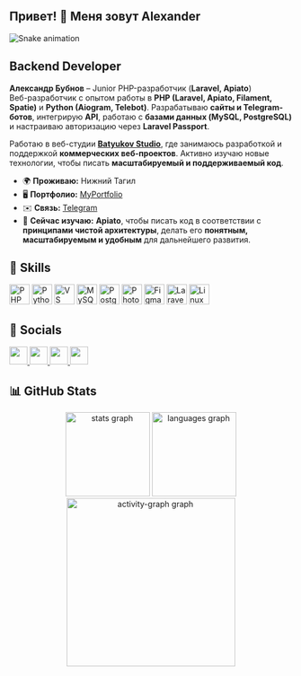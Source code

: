 ## **Привет!** 👋 Меня зовут **Alexander**

<img src="https://raw.githubusercontent.com/bubnov-alexander/bubnov-alexander/output/snake.svg" alt="Snake animation" />

## Backend Developer

**Александр Бубнов** – Junior PHP-разработчик (**Laravel, Apiato**)  
Веб-разработчик с опытом работы в **PHP (Laravel, Apiato, Filament, Spatie)** и **Python (Aiogram, Telebot)**. Разрабатываю **сайты и Telegram-ботов**, интегрирую **API**, работаю с **базами данных (MySQL, PostgreSQL)** и настраиваю авторизацию через **Laravel Passport**.

Работаю в веб-студии **[Batyukov Studio](https://batyukov.studio/)**, где занимаюсь разработкой и поддержкой **коммерческих веб-проектов**. Активно изучаю новые технологии, чтобы писать **масштабируемый и поддерживаемый код**.

- 🌍 **Проживаю:** Нижний Тагил
- 🖥️ **Портфолио:** [MyPortfolio](http://kinoki.vercel.app/)
- ✉️ **Связь:** [Telegram](https://t.me/kikoki445)
- 🧠 **Сейчас изучаю:** **Apiato**, чтобы писать код в соответствии с **принципами чистой архитектуры**, делать его **понятным, масштабируемым и удобным** для дальнейшего развития.

## 🔧 Skills

<p align="left"> <a href="https://www.php.net/" target="_blank" rel="noreferrer"><img src="https://raw.githubusercontent.com/danielcranney/readme-generator/main/public/icons/skills/php-colored.svg" width="36" height="36" alt="PHP" /></a> <a href="https://www.python.org/" target="_blank" rel="noreferrer"><img src="https://raw.githubusercontent.com/danielcranney/readme-generator/main/public/icons/skills/python-colored.svg" width="36" height="36" alt="Python" /></a> <a href="https://code.visualstudio.com/" target="_blank" rel="noreferrer"><img src="https://raw.githubusercontent.com/danielcranney/readme-generator/main/public/icons/skills/visualstudiocode.svg" width="36" height="36" alt="VS Code" /></a> <a href="https://www.mysql.com/" target="_blank" rel="noreferrer"><img src="https://raw.githubusercontent.com/danielcranney/readme-generator/main/public/icons/skills/mysql-colored.svg" width="36" height="36" alt="MySQL" /></a> <a href="https://www.postgresql.org/" target="_blank" rel="noreferrer"><img src="https://raw.githubusercontent.com/danielcranney/readme-generator/main/public/icons/skills/postgresql-colored.svg" width="36" height="36" alt="PostgreSQL" /></a> <a href="https://www.adobe.com/products/photoshop.html" target="_blank" rel="noreferrer"><img src="https://raw.githubusercontent.com/danielcranney/readme-generator/main/public/icons/skills/photoshop-colored.svg" width="36" height="36" alt="Photoshop" /></a> <a href="https://www.figma.com/" target="_blank" rel="noreferrer"><img src="https://raw.githubusercontent.com/danielcranney/readme-generator/main/public/icons/skills/figma-colored.svg" width="36" height="36" alt="Figma" /></a> <a href="https://laravel.com/" target="_blank" rel="noreferrer"><img src="https://raw.githubusercontent.com/danielcranney/readme-generator/main/public/icons/skills/laravel-colored.svg" width="36" height="36" alt="Laravel" /></a> <a href="https://www.linux.org" target="_blank" rel="noreferrer"><img src="https://raw.githubusercontent.com/danielcranney/readme-generator/main/public/icons/skills/linux-colored.svg" width="36" height="36" alt="Linux" /></a> </p>

## 🔗 Socials

<p align="left"> <a href="https://discord.com/users/kinoki_" target="_blank" rel="noreferrer"> <img src="https://raw.githubusercontent.com/danielcranney/readme-generator/main/public/icons/socials/discord.svg" width="32" height="32" /> </a> <a href="https://www.github.com/bubnov-alexander" target="_blank" rel="noreferrer"> <img src="https://raw.githubusercontent.com/danielcranney/readme-generator/main/public/icons/socials/github.svg" width="32" height="32" /> </a> <a href="http://www.instagram.com/kinoki445" target="_blank" rel="noreferrer"> <img src="https://raw.githubusercontent.com/danielcranney/readme-generator/main/public/icons/socials/instagram.svg" width="32" height="32" /> </a> <a href="https://www.twitch.tv/kinoki445" target="_blank" rel="noreferrer"> <img src="https://raw.githubusercontent.com/danielcranney/readme-generator/main/public/icons/socials/twitch.svg" width="32" height="32" /> </a> </p>

## 📊 GitHub Stats

<div align="center">
  <img src="https://github-readme-stats.vercel.app/api?username=bubnov-alexander&hide_title=false&hide_rank=false&show_icons=true&include_all_commits=true&count_private=true&disable_animations=false&theme=dracula&locale=en&hide_border=false&order=1" height="150" alt="stats graph"  />
  <img src="https://github-readme-stats.vercel.app/api/top-langs?username=bubnov-alexander&locale=en&hide_title=false&layout=compact&card_width=320&langs_count=5&theme=dracula&hide_border=false&order=2" height="150" alt="languages graph"  />
  <img src="https://github-readme-activity-graph.vercel.app/graph?username=bubnov-alexander&radius=16&theme=react&area=true&order=5" height="300" alt="activity-graph graph"  />
</div>

